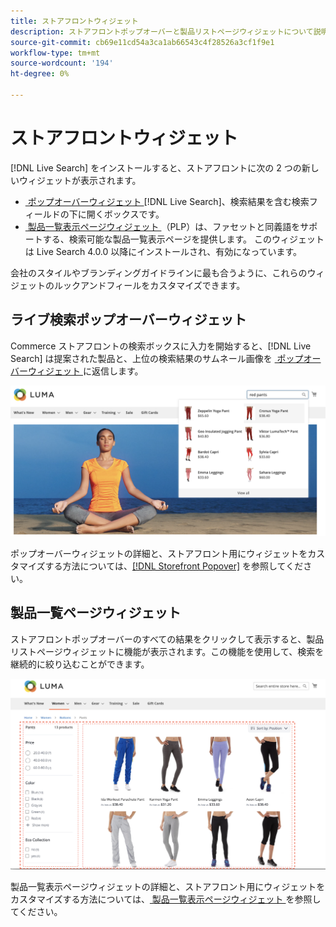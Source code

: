 ```yaml
---
title: ストアフロントウィジェット
description: ストアフロントポップオーバーと製品リストページウィジェットについて説明します。
source-git-commit: cb69e11cd54a3ca1ab66543c4f28526a3cf1f9e1
workflow-type: tm+mt
source-wordcount: '194'
ht-degree: 0%

---
```


# ストアフロントウィジェット

[!DNL Live Search] をインストールすると、ストアフロントに次の 2 つの新しいウィジェットが表示されます。

- [&#x200B; ポップオーバーウィジェット &#x200B;](storefront-popover.md) [!DNL Live Search]、検索結果を含む検索フィールドの下に開くボックスです。
- [&#x200B; 製品一覧表示ページウィジェット &#x200B;](plp-styling.md) （PLP）は、ファセットと同義語をサポートする、検索可能な製品一覧表示ページを提供します。 このウィジェットは Live Search 4.0.0 以降にインストールされ、有効になっています。

会社のスタイルやブランディングガイドラインに最も合うように、これらのウィジェットのルックアンドフィールをカスタマイズできます。

## ライブ検索ポップオーバーウィジェット

Commerce ストアフロントの検索ボックスに入力を開始すると、[!DNL Live Search] は提案された製品と、上位の検索結果のサムネール画像を [&#x200B; ポップオーバーウィジェット &#x200B;](storefront-popover.md) に返信します。

![[!DNL Live Search popover]](assets/storefront-search-as-you-type.png)

ポップオーバーウィジェットの詳細と、ストアフロント用にウィジェットをカスタマイズする方法については、[[!DNL Storefront Popover]](storefront-popover.md) を参照してください。

## 製品一覧ページウィジェット

ストアフロントポップオーバーのすべての結果をクリックして表示すると、製品リストページウィジェットに機能が表示されます。この機能を使用して、検索を継続的に絞り込むことができます。

![&#x200B; 製品一覧ページウィジェットの結果 &#x200B;](assets/plp-css-widgets.png)

製品一覧表示ページウィジェットの詳細と、ストアフロント用にウィジェットをカスタマイズする方法については、[&#x200B; 製品一覧表示ページウィジェット &#x200B;](plp-styling.md) を参照してください。
